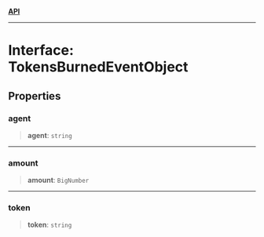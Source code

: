 [**API**](../../../README.md)

***

# Interface: TokensBurnedEventObject

## Properties

### agent

> **agent**: `string`

***

### amount

> **amount**: `BigNumber`

***

### token

> **token**: `string`

